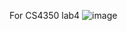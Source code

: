 For CS4350 lab4
![image](https://github.com/user-attachments/assets/9886d0a0-b28d-4263-a906-b8443243b413)
